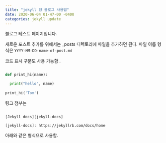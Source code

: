 ```yaml
---
title: "jekyll 형 블로그 사용법"
date: 2020-06-04 01-47-00 -0400
categories: jekyll update
---
```


블로그 테스트 페이지입니다. 

새로운 포스트 추가를 위해서는 _posts 디렉토리에 파일을 추가하면 된다. 
파일 이름 형식은 `YYYY-MM-DD-name-of-post.md`

코드 표시 구문도 사용 가능함 . 

```python

def print_hi(name):

  print("hello", name)
  
print_hi('Tom')

```

링크 첨부는 
```

[Jekyll docs][jekyll-docs]

[jekyll-docs]: https://jekyllrb.com/docs/home

```

아래와 같은 형식으로 사용함. 